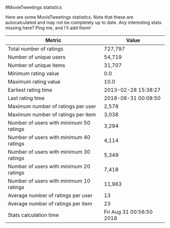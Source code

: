 #MovieTweetings statistics

Here are some MovieTweetings statistics. Note that these are autocalculated and may not be completely up to date. Any interesting stats missing here? Ping me, and I'll add them!

Metric | Value
--- | ---
Total number of ratings                 | 727,797
Number of unique users                  | 54,719
Number of unique items                  | 31,707
Minimum rating value                    | 0.0
Maximum rating value                    | 10.0
Earliest rating time                    | 2013-02-28 15:38:27
Last rating time                        | 2018-08-31 00:08:50
Maximum number of ratings per user      | 2,578
Maximum number of ratings per item      | 3,038
Number of users with minimum 50 ratings | 3,294
Number of users with minimum 40 ratings | 4,114
Number of users with minimum 30 ratings | 5,349
Number of users with minimum 20 ratings | 7,418
Number of users with minimum 10 ratings | 11,963
Average number of ratings per user      | 13
Average number of ratings per item      | 23
Stats calculation time                  | Fri Aug 31 00:56:50 2018

